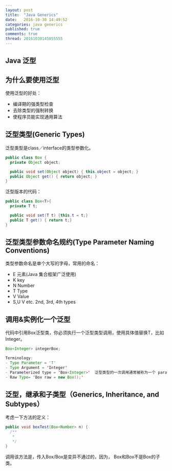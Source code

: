 ```yaml
---
layout: post
title:  "Java Generics"
date:   2016-10-30 14:49:52
categories: java generics
published: true
comments: true
thread: 20161030145055555
---
```

Java 泛型
---
## 为什么要使用泛型
使用泛型的好处：
- 编译期的强类型检查
- 去除类型的强制转换
- 使程序员能实现通用算法

## 泛型类型(Generic Types)
泛型类型是class／interface的类型参数化。

```java
public class Box {
  private Object object;

  public void set(Object object) { this.object = object; }
  public Object get() { return object; }
}
```
泛型版本的代码：

```java
public class Box<T>{
  private T t;

  public void set(T t) {this.t = t;}
  public T get() { return t;}
}
```

## 泛型类型参数命名规约(Type Parameter Naming Conventions)
类型参数命名是单个大写的字母，常用的命名：

- E 元素(Java 集合框架广泛使用)
- K key
- N Number
- T Type
- V Value
- S,U V etc. 2nd, 3rd, 4th types

## 调用&实例化一个泛型
代码中引用Box泛型类，你必须执行一个泛型类型调用，使用具体值替换T，比如Integer。

```java
Box<Integer> integerBox;

Terminology:
- Type Parameter = 'T'
- Type Argument = 'Integer'
- Parameterized type = 'Box<Integer>'  泛型类型的一次调用通常被称为一个 parameterized type.
- Raw Type= 'Box raw = new Box();'
```

## 泛型，继承和子类型（Generics, Inheritance, and Subtypes）
考虑一下方法的定义：

```java
public void boxTest(Box<Number> n) {
  /**
   *
   */
}
```
调用该方法是，传入Box<Integer>/Box<Double>是变异不通过的，因为， Box<Integer>和Box<Double>不是Box<Number>的子类。
